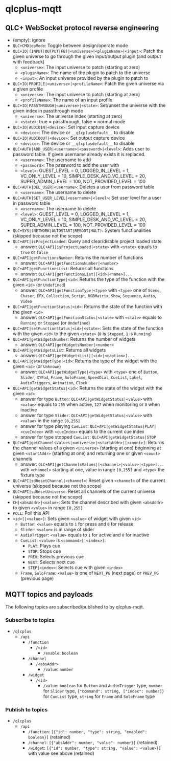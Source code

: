 # qlcplus-mqtt

## QLC+ WebSocket protocol reverse engineering

- (empty): ignore
- `QLC+CMD|opMode`: Toggle between design/operate mode
- `QLC+IO|(INPUT|OUTPUT|FB)|<universe>|<pluginName>|<input>`: Patch the given universe to go through the given input/output plugin (and output with feedback)
    - `<universe>`: The input universe to patch (starting at zero)
    - `<pluginName>`: The name of the plugin to patch to the universe
    - `<input>`: An input universe provided by the plugin to patch to
- `QLC+IO|PROFILE|<universe>|<profileName>`: Patch the given universe via a given profile
    - `<universe>`: The input universe to patch (starting at zero)
    - `<profileName>`: The name of an input profile
- `QLC+IO|PASSTHROUGH|<universe>|<state>`: Set/unset the universe with the given index in passthrough mode
    - `<universe>`: The universe index (starting at zero)
    - `<state>`: true = passthrough, false = normal mode
- `QLC+IO|AUDIOIN|<device>`: Set input capture device
    - `<device>`: The device or `__qlcplusdefault__` to disable
- `QLC+IO|AUDIOOUT|<device>`: Set output capture device
    - `<device>`: The device or `__qlcplusdefault__` to disable
- `QLC+AUTH|ADD_USER|<username>|<password>|<level>`: Adds user to password table. If given username already exists it is replaced.
    - `<username>`: The username to add
    - `<password>`: The password to add the user with
    - `<level>`: GUEST_LEVEL = 0, LOGGED_IN_LEVEL = 1, VC_ONLY_LEVEL = 10, SIMPLE_DESK_AND_VC_LEVEL = 20, SUPER_ADMIN_LEVEL = 100, NOT_PROVIDED_LEVEL = 100
- `QLC+AUTH|DEL_USER|<username>`: Deletes a user from password table
    - `<username>`: The username to delete
- `QLC+AUTH|SET_USER_LEVEL|<username>|<level>`: Set user level for a user in password table
    - `<username>`: The username to delete
    - `<level>`: GUEST_LEVEL = 0, LOGGED_IN_LEVEL = 1, VC_ONLY_LEVEL = 10, SIMPLE_DESK_AND_VC_LEVEL = 20, SUPER_ADMIN_LEVEL = 100, NOT_PROVIDED_LEVEL = 100
- `QLC+SYS|(NETWORK|AUTOSTART|REBOOT|HALT)`: System functionalities (skipped because not the scope)
- `QLC+API|isProjectLoaded`: Query and clear/disable project loaded state
    - answer: `QLC+API|isProjectLoaded|<state>` with `<state>` equals to `true` or `false`
- `QLC+API|getFunctionsNumber`: Returns the number of functions
    - answer: `QLC+API|getFunctionsNumber|<number>`
- `QLC+API|getFunctionsList`: Returns all functions
    - answer: `QLC+API|getFunctionsList|[<id>|<name>]...`
- `QLC+API|getFunctionType|<id>`: Returns the type of the function with the given `<id>` (or `Undefined`)
    - answer: `QLC+API|getFunctionType|<type>` with `<type>` one of `Scene`, `Chaser`, `EFX`, `Collection`, `Script`, `RGBMatrix`, `Show`, `Sequence`, `Audio`, `Video`
- `QLC+API|getFunctionStatus|<id>`: Returns the state of the function with the given `<id>`
    - answer: `QLC+API|getFunctionStatus|<state>` with `<state>` equals to `Running` or `Stopped` (or `Undefined`)
- `QLC+API|setFunctionStatus|<id>|<state>`: Sets the state of the function with the given `<id>` to the given `<state>` (`0` is `Stopped`, `1` is `Running`)
- `QLC+API|getWidgetsNumber`: Returns the number of widgets
    - answer: `QLC+API|getWidgetsNumber|<number>`
- `QLC+API|getWidgetsList`: Returns all widgets
    - answer: `QLC+API|getWidgetsList|[<id>|<caption>]...`
- `QLC+API|getWidgetType|<id>`: Returns the type of the widget with the given `<id>` (or `Unknown`)
    - answer: `QLC+API|getWidgetType|<type>` with `<type>` one of `Button`, `Slider`, `XYPad`, `Frame`, `SoloFrame`, `SpeedDial`, `CueList`, `Label`, `AudioTriggers`, `Animation`, `Clock`
- `QLC+API|getWidgetStatus|<id>`: Returns the state of the widget with the given `<id>`
    - answer for type `Button`: `QLC+API|getWidgetStatus|<value>` with `<value>` equals to `255` when active, `127` when monitoring or `0` when inactive
    - answer for type `Slider`: `QLC+API|getWidgetStatus|<value>` with `<value>` in the range `[0,255]`
    - answer for type playing `CueList`: `QLC+API|getWidgetStatus|PLAY|<cueIndex>` with `<cueIndex>` equals to the current cue index
    - answer for type stopped `CueList`: `QLC+API|getWidgetStatus|STOP`
- `QLC+API|getChannelsValues|<universe>|<startAddr>|[<count>]`: Returns the channel values of a given `<universe>` (starting at one) beginning at given `<startAddr>` (starting at one) and returning one or given `<count>` channels
    - answer: `QLC+API|getChannelsValues|[<channel>|<value>|<type>]...` with `<channel>` starting at one, value in range `[0,255]` and `<type>` the fixture type
- `QLC+API|sdResetChannel|<channel>`: Reset given `<channel>` of the current universe (skipped because not the scope)
- `QLC+API|sdResetUniverse`: Reset all channels of the current universe (skipped because not the scope)
- `CH|<absAddr>|<value>`: Sets the channel described with given `<absAddr>` to given `<value>` in range `[0,255]`
- `POLL`: Poll this API
- `<id>[|<value>]`: Sets given `<value>` of widget with given `<id>`
    - `Button`: `<value>` equals to `1` for press and `0` for release
    - `Slider`: `<value>` is in range of slider
    - `AudioTrigger`: `<value>` equals to `1` for active and `0` for inactive
    - `CueList`: `<value>` is `<command>[|<index>]`:
        - `PLAY`: Plays cue
        - `STOP`: Stops cue
        - `PREV`: Selects previous cue
        - `NEXT`: Selects next cue
        - `STEP|<index>`: Selects cue with given `<index>`
    - `Frame`, `SoloFrame`: `<value>` is one of `NEXT_PG` (next page) or `PREV_PG` (previous page)

## MQTT topics and payloads

The following topics are subscribed/published to by qlcplus-mqtt.

### Subscribe to topics

- `/qlcplus`
    - `/api`
        - `/function`
            - `/<id>`
                - `/enable`: `boolean`
        - `/channel`
            - `/<absAddr>`
                - `/value`: `number`
        - `/widget`
            - `/<id>`
                - `/value`: `boolean` for `Button` and `AudioTrigger` type, `number` for `Slider` type, `{"command": string, ["index": number]}` for `CueList` type, `string` for `Frame` and `SoloFrame` type

### Publish to topics

- `/qlcplus`
    - `/api`
        - `/function`: `[{"id": number, "type": string, "enabled": boolean}]` (retained)
        - `/channel`: `[{"absAddr": number, "value": number}]` (retained)
        - `/widget`: `[{"id": number, "type": string, "value": <value>}]` with value see above (retained)
